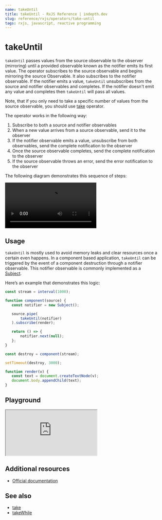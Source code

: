 ```yaml
---
name: takeUntil
title: takeUntil - RxJS Reference | indepth.dev
slug: reference/rxjs/operators/take-until
tags: rxjs, javascript, reactive programming
---
```


# takeUntil

`takeUntil` passes values from the source observable to the observer (mirroring) until a provided observable known as the notifier emits its first value. The operator subscribes to the source observable and begins mirroring the source Observable. It also subscribes to the notifier observable. If the notifier emits a value, `takeUntil` unsubscribes from the source and notifier observables and completes. If the notifier doesn't emit any value and completes then `takeUntil` will pass all values.

Note, that if you only need to take a specific number of values from the source observable, you should use [take](https://indepth.dev/reference/rxjs/operators/take) operator.

The operator works in the following way:

1. Subscribe to both a source and notifier observables
2. When a new value arrives from a source observable, send it to the observer
3. If the notifier observable emits a value, unsubscribe from both observables, send the complete notification to the observer
4. Once the source observable completes, send the complete notification to the observer
5. If the source observable throws an error, send the error notification to the observer

The following diagram demonstrates this sequence of steps:

<video>
    <source src="https://images.indepth.dev/references/rxjs/operators/take-until.mp4" type="video/mp4">
</video>

## Usage
`takeUntil` is mostly used to avoid memory leaks and clear resources once a certain even happens. In a component based application, `takeUntil` can be triggered by the event of a component destruction through a notifier observable. This notifier observable is commonly implemented as a [Subject](https://indepth.dev/reference/rxjs/subjects/subject).

Here’s an example that demonstrates this logic:

```javascript
const stream = interval(1000);

function component(source) {
   const notifier = new Subject();

   source.pipe(
       takeUntil(notifier)
   ).subscribe(render);

   return () => {
       notifier.next(null);
   };
}

const destroy = component(stream);

setTimeout(destroy, 3000);

function render(v) {
   const text = document.createTextNode(v);
   document.body.appendChild(text);
}
```

## Playground

<iframe src="https://stackblitz.com/edit/indepth-rxjs-take-until?embed=1&file=index.ts"></iframe>

## Additional resources

- [Official documentation](https://rxjs.dev/api/operators/takeUntil)

## See also

- [take](https://indepth.dev/reference/rxjs/operators/take)
- [takeWhile](https://indepth.dev/reference/rxjs/operators/take-while)
